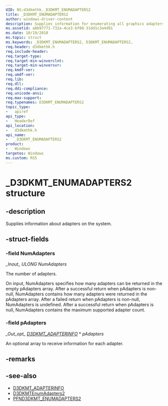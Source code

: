 ```yaml
---
UID: NS:d3dkmthk._D3DKMT_ENUMADAPTERS2
title: _D3DKMT_ENUMADAPTERS2
author: windows-driver-content
description: Supplies information for enumerating all graphics adapters on the system.
ms.assetid: a8b97771-732a-4ce3-bf08-31dd1c3a4d91
ms.date: 10/19/2018
ms.topic: struct
ms.keywords: _D3DKMT_ENUMADAPTERS2, D3DKMT_ENUMADAPTERS2, 
req.header: d3dkmthk.h
req.include-header:
req.target-type:
req.target-min-winverclnt:
req.target-min-winversvr:
req.kmdf-ver:
req.umdf-ver:
req.lib:
req.dll:
req.ddi-compliance:
req.unicode-ansi:
req.max-support:
req.typenames: D3DKMT_ENUMADAPTERS2
topic_type: 
-	apiref
api_type: 
-	HeaderDef
api_location: 
-	d3dkmthk.h
api_name: 
-	_D3DKMT_ENUMADAPTERS2
product:
-	Windows
targetos: Windows
ms.custom: RS5
---
```


# _D3DKMT_ENUMADAPTERS2 structure

## -description

Supplies information about adapters on the system.

## -struct-fields

### -field NumAdapters
*\_Inout\_* *ULONG NumAdapters*

The number of adapters.

On input, NumAdapters specifies how many adapters can be returned in the empty pAdapters array.
After a successful return when pAdapters is non-null, NumAdapters contains how many adapters were returned in the pAdapters array.
After a failed return when pAdapters is non-null, NumAdapters is undefined.
After a successful return when pAdapters is null, NumAdapters contains the maximum supported adapter count.

### -field pAdapters
*\_Out\_opt\_* *[D3DKMT_ADAPTERINFO](ns-d3dkmthk-_d3dkmt_adapterinfo.md)* * *pAdapters*
 
An optional array to receive information for each adapter.

## -remarks

## -see-also
- [D3DKMT_ADAPTERINFO](ns-d3dkmthk-_d3dkmt_adapterinfo.md)
- [D3DKMTEnumAdapters2](nf-d3dkmthk-d3dkmtenumadapters2.md)
- [PFND3DKMT_ENUMADAPTERS2](nc-d3dkmthk-pfnd3dkmt_enumadapters2.md)